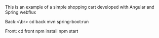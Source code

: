 This is an example of a simple shopping cart developed with Angular and Spring webflux


Back:<\br>
cd back
mvn spring-boot:run

Front:
cd front
npm install
npm start
